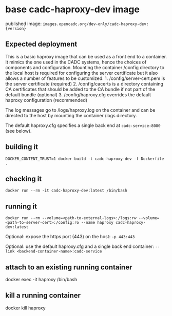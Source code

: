 # base cadc-haproxy-dev image

published image: `images.opencadc.org/dev-only/cadc-haproxy-dev:{version}`

## Expected deployment
This is a basic haproxy image that can be used as a front end to a container. It mimics the one used in the CADC systems,
hence the choices of components and configuration. Mounting the container /config directory to the local host is
required for configuring the server certificate but it also allows a
number of features to be customized:
    1. /config/server-cert.pem is the server certificate (required)
    2. /config/cacerts is a directory containing CA certificates that should be added to the CA bundle if not part of
    the default bundle (optional)
    3. /config/haproxy.cfg overrides the default haproxy configuration (recommended)

The log messages go to /logs/haproxy.log on the container and can be directed to the host by mounting the
container /logs directory.

The default haproxy.cfg specifies a single back end at `cadc-service:8080` (see below).

## building it
```
DOCKER_CONTENT_TRUST=1 docker build -t cadc-haproxy-dev -f Dockerfile .
```

## checking it
```
docker run --rm -it cadc-haproxy-dev:latest /bin/bash
```

## running it
```
docker run --rm --volume=<path-to-external-logs>:/logs:rw --volume=<path-to-server-cert>:/config:ro --name haproxy cadc-haproxy-dev:latest
```
Optional: expose the https port (443) on the host: `-p 443:443`

Optional: use the default haproxy.cfg and a single back end container: `--link <backend-container-name>:cadc-service` 

## attach to an existing running container
docker exec -it haproxy /bin/bash

## kill a running container
docker kill haproxy


